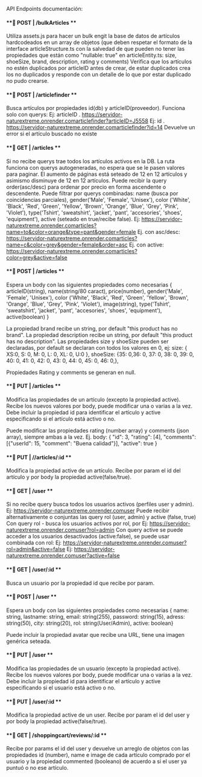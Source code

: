 API Endpoints documentación:

#### **📍 POST | /bulkArticles **

Utiliza assets.js para hacer un bulk engit la base de datos de artículos hardcodeados en un array de objetos (que deben respetar el formato de la interface articleStructure.ts con la salvedad de que pueden no tener las propiedades que están como "nullable: true" en articleEntity.ts: size, shoeSize, brand, description, rating y comments)
Verifica que los artículos no estén duplicados por articleID antes de crear, de estar duplicados crea los no duplicados y responde con un detalle de lo que por estar duplicado no pudo crearse.

#### **📍 POST | /articlefinder **

Busca artículos por propiedades id(db) y articleID(proveedor). Funciona solo con querys:
Ej: articleID . https://servidor-naturextreme.onrender.comarticlefinder?articleID=J5558
Ej: id . https://servidor-naturextreme.onrender.comarticlefinder?id=14
Devuelve un error si el artículo buscado no existe

#### **📍 GET | /articles **
Si no recibe querys trae todos los artículos activos en la DB.
La ruta funciona con querys autogeneradas, no espera que se le pasen valores para paginar. El aumento de páginas está seteado de 12 en 12 artículos y asimismo disminuye de 12 en 12 artículos.
Puede recibir la query order(asc/desc) para ordenar por precio en forma ascendente o descendente.
Puede filtrar por querys combinadas: name (busca por coincidencias parciales), gender('Male', 'Female', 'Unisex'), color ('White', 'Black', 'Red', 'Green', 'Yellow', 'Brown', 'Orange', 'Blue', 'Grey', 'Pink', 'Violet'), type('Tshirt', 'sweatshirt', 'jacket', 'pant', 'accesories', 'shoes', 'equipment'), active (seteado en true/recibe false).
Ej: https://servidor-naturextreme.onrender.comarticles?name=to&color=orange&type=pant&gender=female
Ej. con asc/desc: https://servidor-naturextreme.onrender.comarticles?name=c&color=grey&gender=female&order=asc
Ej. con active: https://servidor-naturextreme.onrender.comarticles?color=grey&active=false

#### **📍 POST | /articles **

Espera un body con las siguientes propiedades como necesarias { articleID(string), name(string/80 caract), price(number), gender('Male', 'Female', 'Unisex'), color ('White', 'Black', 'Red', 'Green', 'Yellow', 'Brown', 'Orange', 'Blue', 'Grey', 'Pink', 'Violet'), image(string), type('Tshirt', 'sweatshirt', 'jacket', 'pant', 'accesories', 'shoes', 'equipment'), active(boolean) }

La propiedad brand recibe un string, por default "this product has no brand".
La propiedad description recibe un string, por default "this product has no description".
Las propiedades size y shoeSize pueden ser declaradas, por default se declaran con todos los valores en 0, ej:
size: { XS:0, S: 0, M: 0, L: 0, XL: 0, U:0 },
shoeSize: {35: 0,36: 0, 37: 0, 38: 0, 39: 0, 40: 0, 41: 0, 42: 0, 43: 0, 44: 0, 45: 0, 46: 0,},

Propiedades Rating y comments se generan en null.

#### **📍 PUT | /articles **

Modifica las propiedades de un artículo (excepto la propiedad active). 
Recibe los nuevos valores por body, puede modificar una o varias a la vez.
Debe incluir la propiedad id para identificar el artículo y active especificando si el artículo está activo o no.

Puede modificar las propiedades rating (number array) y comments (json array), siempre ambas a la vez.
Ej. body: {
  "id": 3,
   "rating": [4],
  "comments": [{"userId": 15, "comment": "Buena calidad"}],
  "active": true
}

#### **📍 PUT | //articles/:id **

Modifica la propiedad active de un artículo. Recibe por param el id del artículo y por body la propiedad active(false/true).

#### **📍 GET | /user **

Si no recibe query busca todos los usuarios activos (perfiles user y admin). Ej: https://servidor-naturextreme.onrender.comuser
Puede recibir alternativamente o conjuntas las query rol (user, admin) y active (false, true)
Con query rol - busca los usuarios activos por rol, por Ej: https://servidor-naturextreme.onrender.comuser?rol=admin
Con query active se puede acceder a los usuarios desactivados (active:false), se puede usar combinada con rol:
Ej: https://servidor-naturextreme.onrender.comuser?rol=admin&active=false
Ej: https://servidor-naturextreme.onrender.comuser?active=false

#### **📍 GET | /user/:id **

Busca un usuario por la propiedad id que recibe por param.

#### **📍 POST | /user **

Espera un body con las siguientes propiedades como necesarias { name: string, lastname: string, email: string(255), password: string(15), adress: string(50), city: string(20), rol: string(User/Admin), active: boolean}

Puede incluir la propiedad avatar que recibe una URL, tiene una imagen genérica seteada.

#### **📍 PUT | /user **

Modifica las propiedades de un usuario (excepto la propiedad active). 
Recibe los nuevos valores por body, puede modificar una o varias a la vez.
Debe incluir la propiedad id para identificar el artículo y active especificando si el usuario está activo o no.

#### **📍 PUT | /user/:id **

Modifica la propiedad active de un user. Recibe por param el id del user y por body la propiedad active(false/true).

#### **📍 GET | /shoppingcart/reviews/:id **

Recibe por params el id del user y devuelve un arreglo de objetos con las propiedades id (number), name e image de cada artículo comprado por el usuario y la propiedad commented (booleano) de acuerdo a si el user ya puntuó o no ese artículo.


